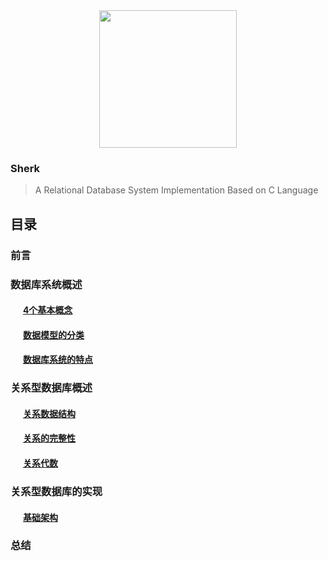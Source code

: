 
<div align="center">

<img width="220px" src="https://github.com/Lvsi-China/Sherk/raw/master/extra/image/sherk.jpeg">

</div>

### Sherk
> A Relational Database System Implementation Based on C Language


## 目录

### 前言

### 数据库系统概述

#### &nbsp;&nbsp;&nbsp;&nbsp;&nbsp; [4个基本概念](https://note.youdao.com/)
#### &nbsp;&nbsp;&nbsp;&nbsp;&nbsp; [数据模型的分类](https://note.youdao.com/)
#### &nbsp;&nbsp;&nbsp;&nbsp;&nbsp; [数据库系统的特点](https://note.youdao.com/)


### 关系型数据库概述

#### &nbsp;&nbsp;&nbsp;&nbsp;&nbsp; [关系数据结构](https://note.youdao.com/)
#### &nbsp;&nbsp;&nbsp;&nbsp;&nbsp; [关系的完整性](https://note.youdao.com/)
#### &nbsp;&nbsp;&nbsp;&nbsp;&nbsp; [关系代数](https://note.youdao.com/)


### 关系型数据库的实现
#### &nbsp;&nbsp;&nbsp;&nbsp;&nbsp; [基础架构](https://note.youdao.com/)

### 总结

